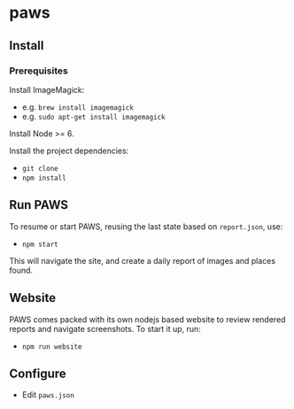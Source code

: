 # paws

## Install

### Prerequisites

Install ImageMagick:

- e.g. `brew install imagemagick`
- e.g. `sudo apt-get install imagemagick`

Install Node >= 6.

Install the project dependencies:

- `git clone`
- `npm install`

## Run PAWS

To resume or start PAWS, reusing the last state based on `report.json`, use:

- `npm start`

This will navigate the site, and create a daily report of images and places found.

## Website

PAWS comes packed with its own nodejs based website to review rendered reports and navigate screenshots. To start it up, run:

- `npm run website`

## Configure

- Edit `paws.json`
